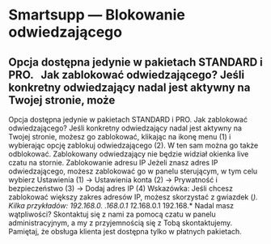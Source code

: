 # Smartsupp — Blokowanie odwiedzającego
## Opcja dostępna jedynie w pakietach STANDARD i PRO.   Jak zablokować odwiedzającego? Jeśli konkretny odwiedzający nadal jest aktywny na Twojej stronie, może
Opcja dostępna jedynie w pakietach STANDARD i PRO.
Jak zablokować odwiedzającego?
Jeśli konkretny odwiedzający nadal jest aktywny na Twojej stronie, możesz go zablokować, klikając na ikonę menu (1) i wybierając opcję zablokuj odwiedzającego (2). W ten sam można go także odblokować. Zablokowany odwiedzający nie będzie widział okienka live czatu na stornie.
Zablokowanie adresu IP
Jeżeli znasz adres IP odwiedzającego, możesz zablokować go w panelu sterującym, w tym celu wybierz Ustawienia (1) → Ustawienia konta (2) → Prywatność i bezpieczeństwo (3) → Dodaj adres IP (4)
Wskazówka: Jeśli chcesz zablokować większy zakres adresów IP, możesz skorzystać z gwiazdek (*). Kilka przykładów:
192.168.0.*
*.168.0.1
1*2.168.0.1
192.168.*
Nadal masz wątpliwości? Skontaktuj się z nami za pomocą czatu w panelu administracyjnym, a my z przyjemnością się z Tobą skontaktujemy. Pamiętaj, że obsługa klienta jest dostępna tylko w płatnych pakietach.

